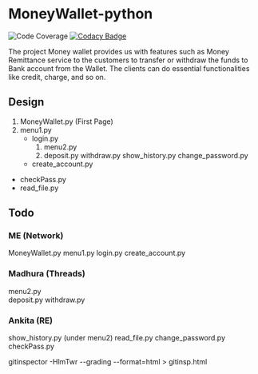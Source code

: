 # MoneyWallet-python

![Code Coverage](https://github.com/99002623/MoneyWallet-python/workflows/Code%20Coverage/badge.svg)    [![Codacy Badge](https://app.codacy.com/project/badge/Grade/c823e608753d44be963d70c4e8a3c9b9)](https://www.codacy.com/gh/99002623/MoneyWallet-python/dashboard?utm_source=github.com&amp;utm_medium=referral&amp;utm_content=99002623/MoneyWallet-python&amp;utm_campaign=Badge_Grade)


The project Money wallet provides us with features such as Money Remittance service to the customers to transfer or withdraw the funds to Bank account from the Wallet. The clients can do essential functionalities like credit, charge, and so on.

## Design 
1. MoneyWallet.py (First Page)
2. menu1.py
    * login.py 
        1. menu2.py    
        2. deposit.py  withdraw.py  show_history.py change_password.py 
    * create_account.py 
* checkPass.py 
* read_file.py

## Todo

### ME (Network)
MoneyWallet.py
menu1.py
login.py 
create_account.py

### Madhura (Threads)
menu2.py    
deposit.py  withdraw.py 

### Ankita (RE)
show_history.py (under menu2)
read_file.py
change_password.py 
checkPass.py 

gitinspector -HlmTwr --grading --format=html > gitinsp.html
